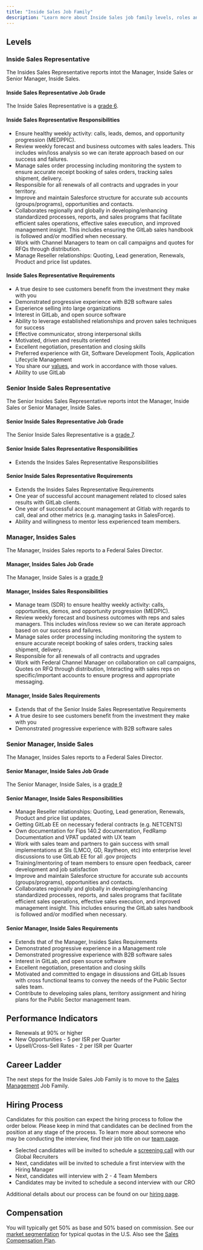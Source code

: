 ```yaml
---
title: "Inside Sales Job Family"
description: "Learn more about Inside Sales job family levels, roles and responsibilities."
---
```


## Levels

### Inside Sales Representative

The Insides Sales Representative reports intot the Manager, Inside Sales or Senior Manager, Inside Sales.

#### Inside Sales Representative Job Grade

The Inside Sales Representative is a [grade 6](/handbook/total-rewards/compensation/compensation-calculator/#gitlab-job-grades).

#### Inside Sales Representative Responsibilities

- Ensure healthy weekly activity: calls, leads, demos, and opportunity progression (MEDPPIC).
- Review weekly forecast and business outcomes with sales leaders.  This includes win/loss analysis so we can iterate approach based on our success and failures.
- Manage sales order processing including monitoring the system to ensure accurate receipt booking of sales orders, tracking sales shipment, delivery.
- Responsible for all renewals of all contracts and upgrades in your territory.
- Improve and maintain Salesforce structure for accurate sub accounts (groups/programs), opportunities and contacts.
- Collaborates regionally and globally in developing/enhancing standardized processes, reports, and sales programs that facilitate efficient sales operations, effective sales execution, and improved management insight.  This includes ensuring the GitLab sales handbook is followed and/or modified when necessary.
- Work with Channel Managers to team on call campaigns and quotes for RFQs through distribution.
- Manage Reseller relationships: Quoting, Lead generation, Renewals, Product and price list updates.

#### Inside Sales Representative Requirements

- A true desire to see customers benefit from the investment they make with you
- Demonstrated progressive experience with B2B software sales
- Experience selling into large organizations
- Interest in GitLab, and open source software
- Ability to leverage established relationships and proven sales techniques for success
- Effective communicator, strong interpersonal skills
- Motivated, driven and results oriented
- Excellent negotiation, presentation and closing skills
- Preferred experience with Git, Software Development Tools, Application Lifecycle Management
- You share our [values](/handbook/values/), and work in accordance with those values.
- Ability to use GitLab

### Senior Inside Sales Representative

The Senior Insides Sales Representative reports intot the Manager, Inside Sales or Senior Manager, Inside Sales.

#### Senior Inside Sales Representative Job Grade

The Senior Inside Sales Representative is a [grade 7](/handbook/total-rewards/compensation/compensation-calculator/#gitlab-job-grades).

#### Senior Inside Sales Representative Responsibilities

- Extends the Insides Sales Representative Responsibilities

#### Senior Inside Sales Representative Requirements

- Extends the Insides Sales Representative Requirements
- One year of successful account management related to closed sales results with GitLab clients.
- One year of successful account management at Gitlab with regards to call, deal and other metrics (e.g. managing tasks in SalesForce).
- Ability and willingness to mentor less experienced team members.

### Manager, Insides Sales

The Manager, Insides Sales reports to a Federal Sales Director.

#### Manager, Insides Sales Job Grade

The Manager, Inside Sales is a [grade 9](/handbook/total-rewards/compensation/compensation-calculator/#gitlab-job-grades)

#### Manager, Insides Sales Responsibilities

- Manage team (SDR) to ensure healthy weekly activity: calls, opportunities, demos, and opportunity progression (MEDPIC).
- Review weekly forecast and business outcomes with reps and sales managers.  This includes win/loss review so we can iterate approach based on our success and failures.
- Manage sales order processing including monitoring the system to ensure accurate receipt booking of sales orders, tracking sales shipment, delivery.
- Responsible for all renewals of all contracts and upgrades
- Work with Federal Channel Manager on collaboration on call campaigns, Quotes on RFQ through distribution, Interacting with sales reps on specific/important accounts to ensure progress and appropriate messaging.

#### Manager, Inside Sales Requirements

- Extends that of the Senior Inside Sales Representative Requirements
- A true desire to see customers benefit from the investment they make with you
- Demonstrated progressive experience with B2B software sales

### Senior Manager, Inside Sales

The Manager, Insides Sales reports to a Federal Sales Director.

#### Senior Manager, Inside Sales Job Grade

The Senior Manager, Inside Sales, is a [grade 9](/handbook/total-rewards/compensation/compensation-calculator/#gitlab-job-grades)

#### Senior Manager, Inside Sales Responsibilities

- Manage Reseller relationships: Quoting, Lead generation, Renewals, Product and price list updates,
- Getting GitLab EE on necessary federal contracts (e.g. NETCENTS)
- Own documentation for Fips 140.2 documentation, FedRamp Documentation and VPAT updated with UX team
- Work with sales team and partners to gain success with small implementations at SIs (LMCO, GD, Raytheon, etc) into enterprise level discussions to use GitLab EE for all .gov projects
- Training/mentoring of team members to ensure open feedback, career development and job satisfaction
- Improve and maintain Salesforce structure for accurate sub accounts (groups/programs), opportunities and contacts.
- Collaborates regionally and globally in developing/enhancing standardized processes, reports, and sales programs that facilitate efficient sales operations, effective sales execution, and improved management insight.  This includes ensuring the GitLab sales handbook is followed and/or modified when necessary.

#### Senior Manager, Inside Sales Requirements

- Extends that of the Manager, Insides Sales Requirements
- Demonstrated progressive experience in a Management role
- Demonstrated progressive experience with B2B software sales
- Interest in GitLab, and open source software
- Excellent negotiation, presentation and closing skills
- Motivated and committed to engage in disussions and GitLab Issues with cross functional teams to convey the needs of the Public Sector sales team.
- Contribute to developing sales plans, territory assignment and hiring plans for the Public Sector management team.

## Performance Indicators

- Renewals at 90% or higher
- New Opportunities - 5 per ISR per Quarter
- Upsell/Cross-Sell Rates - 2 per ISR per Quarter

## Career Ladder

The next steps for the Inside Sales Job Family is to move to the [Sales Management](/job-families/sales/area-sales-manager/) Job Family.

## Hiring Process

Candidates for this position can expect the hiring process to follow the order below. Please keep in mind that candidates can be declined from the position at any stage of the process. To learn more about someone who may be conducting the interview, find their job title on our [team page](/handbook/company/team/).

- Selected candidates will be invited to schedule a [screening call](/handbook/hiring/#screening-call) with our Global Recruiters
- Next, candidates will be invited to schedule a first interview with the Hiring Manager
- Next, candidates will interview with 2 - 4 Team Members
- Candidates may be invited to schedule a second interview with our CRO

Additional details about our process can be found on our [hiring page](/handbook/hiring/).

## Compensation

You will typically get 50% as base and 50% based on commission. See our
[market segmentation](https://about.gitlab.com/handbook/sales/#market-segmentation) for
typical quotas in the U.S.
Also see the [Sales Compensation Plan](/handbook/finance/sales-comp-plan/).
